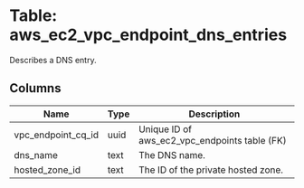 
# Table: aws_ec2_vpc_endpoint_dns_entries
Describes a DNS entry.
## Columns
| Name        | Type           | Description  |
| ------------- | ------------- | -----  |
|vpc_endpoint_cq_id|uuid|Unique ID of aws_ec2_vpc_endpoints table (FK)|
|dns_name|text|The DNS name.|
|hosted_zone_id|text|The ID of the private hosted zone.|
